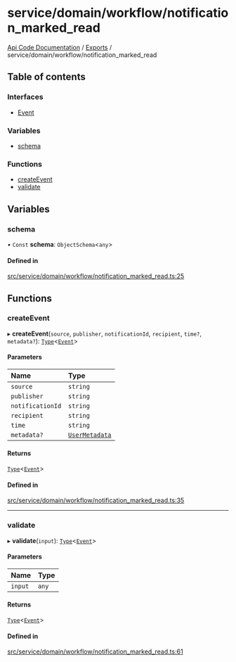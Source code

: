 # service/domain/workflow/notification\_marked\_read
 
[Api Code Documentation](../README.md) / [Exports](../modules.md) / service/domain/workflow/notification\_marked\_read

## Table of contents

### Interfaces

- [Event](../interfaces/service_domain_workflow_notification_marked_read.Event.md)

### Variables

- [schema](service_domain_workflow_notification_marked_read.md#schema)

### Functions

- [createEvent](service_domain_workflow_notification_marked_read.md#createevent)
- [validate](service_domain_workflow_notification_marked_read.md#validate)

## Variables

### schema

• `Const` **schema**: `ObjectSchema`\<`any`\>

#### Defined in

[src/service/domain/workflow/notification_marked_read.ts:25](https://github.com/openkfw/TruBudget/blob/2e43ea7/api/src/service/domain/workflow/notification_marked_read.ts#L25)

## Functions

### createEvent

▸ **createEvent**(`source`, `publisher`, `notificationId`, `recipient`, `time?`, `metadata?`): [`Type`](result.md#type)\<[`Event`](../interfaces/service_domain_workflow_notification_marked_read.Event.md)\>

#### Parameters

| Name | Type |
| :------ | :------ |
| `source` | `string` |
| `publisher` | `string` |
| `notificationId` | `string` |
| `recipient` | `string` |
| `time` | `string` |
| `metadata?` | [`UserMetadata`](service_domain_metadata.md#usermetadata) |

#### Returns

[`Type`](result.md#type)\<[`Event`](../interfaces/service_domain_workflow_notification_marked_read.Event.md)\>

#### Defined in

[src/service/domain/workflow/notification_marked_read.ts:35](https://github.com/openkfw/TruBudget/blob/2e43ea7/api/src/service/domain/workflow/notification_marked_read.ts#L35)

___

### validate

▸ **validate**(`input`): [`Type`](result.md#type)\<[`Event`](../interfaces/service_domain_workflow_notification_marked_read.Event.md)\>

#### Parameters

| Name | Type |
| :------ | :------ |
| `input` | `any` |

#### Returns

[`Type`](result.md#type)\<[`Event`](../interfaces/service_domain_workflow_notification_marked_read.Event.md)\>

#### Defined in

[src/service/domain/workflow/notification_marked_read.ts:61](https://github.com/openkfw/TruBudget/blob/2e43ea7/api/src/service/domain/workflow/notification_marked_read.ts#L61)
